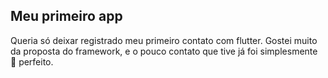 ## Meu primeiro app

<div>
<p>Queria só deixar registrado meu primeiro contato com flutter. Gostei muito da proposta do framework, e o pouco contato que tive já foi simplesmente 🤌 perfeito.</p>
</div>
